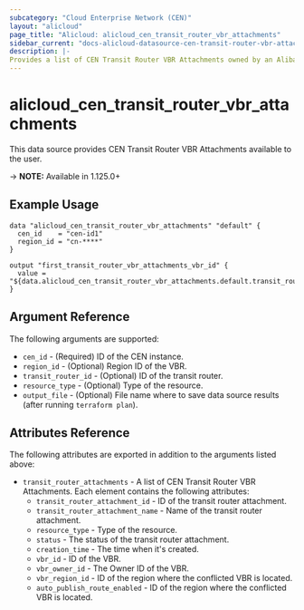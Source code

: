 ```yaml
---
subcategory: "Cloud Enterprise Network (CEN)"
layout: "alicloud"
page_title: "Alicloud: alicloud_cen_transit_router_vbr_attachments"
sidebar_current: "docs-alicloud-datasource-cen-transit-router-vbr-attachments"
description: |-
Provides a list of CEN Transit Router VBR Attachments owned by an Alibaba Cloud account.
---
```


# alicloud\_cen\_transit\_router\_vbr\_attachments

This data source provides CEN Transit Router VBR Attachments available to the user.

-> **NOTE:** Available in 1.125.0+

## Example Usage

```
data "alicloud_cen_transit_router_vbr_attachments" "default" {
  cen_id    = "cen-id1"
  region_id = "cn-****"
}

output "first_transit_router_vbr_attachments_vbr_id" {
  value = "${data.alicloud_cen_transit_router_vbr_attachments.default.transit_router_attachments.0.vbr_id}"
}
```

## Argument Reference

The following arguments are supported:

* `cen_id` - (Required) ID of the CEN instance.
* `region_id` - (Optional) Region ID of the VBR.
* `transit_router_id` - (Optional) ID of the transit router.
* `resource_type` - (Optional) Type of the resource.
* `output_file` - (Optional) File name where to save data source results (after running `terraform plan`).

## Attributes Reference

The following attributes are exported in addition to the arguments listed above:

* `transit_router_attachments` - A list of CEN Transit Router VBR Attachments. Each element contains the following attributes:
    * `transit_router_attachment_id` - ID of the transit router attachment.
    * `transit_router_attachment_name` - Name of the transit router attachment.
    * `resource_type` - Type of the resource.
    * `status` - The status of the transit router attachment.
    * `creation_time` - The time when it's created.
    * `vbr_id` - ID of the VBR.
    * `vbr_owner_id` - The Owner ID of the VBR.
    * `vbr_region_id` - ID of the region where the conflicted VBR is located.
    * `auto_publish_route_enabled` - ID of the region where the conflicted VBR is located.

